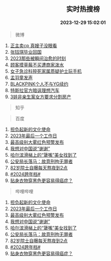 <div align="center"><h2>实时热搜榜</h2><h4>2023-12-29 15:02:01</h4></div>

> 微博  

1. [正主卖cp 真嫂子没眼看](https://s.weibo.com/weibo?q=%E6%AD%A3%E4%B8%BB%E5%8D%96cp%20%E7%9C%9F%E5%AB%82%E5%AD%90%E6%B2%A1%E7%9C%BC%E7%9C%8B&t=31&band_rank=1&Refer=top)<br />
2. [张钰琪毕业回国](https://s.weibo.com/weibo?q=%23%E5%BC%A0%E9%92%B0%E7%90%AA%E6%AF%95%E4%B8%9A%E5%9B%9E%E5%9B%BD%23&t=31&band_rank=2&Refer=top)<br />
3. [2023那些被瞬间治愈的时刻](https://s.weibo.com/weibo?q=%232023%E9%82%A3%E4%BA%9B%E8%A2%AB%E7%9E%AC%E9%97%B4%E6%B2%BB%E6%84%88%E7%9A%84%E6%97%B6%E5%88%BB%23&t=31&band_rank=3&Refer=top)<br />
4. [顾客摸草莓不买遭商家泼水](https://s.weibo.com/weibo?q=%23%E9%A1%BE%E5%AE%A2%E6%91%B8%E8%8D%89%E8%8E%93%E4%B8%8D%E4%B9%B0%E9%81%AD%E5%95%86%E5%AE%B6%E6%B3%BC%E6%B0%B4%23&t=31&band_rank=4&Refer=top)<br />
5. [女子急诊科猝死家属质疑护士玩手机](https://s.weibo.com/weibo?q=%23%E5%A5%B3%E5%AD%90%E6%80%A5%E8%AF%8A%E7%A7%91%E7%8C%9D%E6%AD%BB%E5%AE%B6%E5%B1%9E%E8%B4%A8%E7%96%91%E6%8A%A4%E5%A3%AB%E7%8E%A9%E6%89%8B%E6%9C%BA%23&t=31&band_rank=5&Refer=top)<br />
6. [孟羽童发声](https://s.weibo.com/weibo?q=%23%E5%AD%9F%E7%BE%BD%E7%AB%A5%E5%8F%91%E5%A3%B0%23&t=31&band_rank=6&Refer=top)<br />
7. [BLACKPINK个人不与YG续约](https://s.weibo.com/weibo?q=%23BLACKPINK%E4%B8%AA%E4%BA%BA%E4%B8%8D%E4%B8%8EYG%E7%BB%AD%E7%BA%A6%23&t=31&band_rank=7&Refer=top)<br />
8. [特斯拉官方暗讽理想汽车](https://s.weibo.com/weibo?q=%23%E7%89%B9%E6%96%AF%E6%8B%89%E5%AE%98%E6%96%B9%E6%9A%97%E8%AE%BD%E7%90%86%E6%83%B3%E6%B1%BD%E8%BD%A6%23&t=31&band_rank=8&Refer=top)<br />
9. [3娃非亲生案女方要求分割房产](https://s.weibo.com/weibo?q=%233%E5%A8%83%E9%9D%9E%E4%BA%B2%E7%94%9F%E6%A1%88%E5%A5%B3%E6%96%B9%E8%A6%81%E6%B1%82%E5%88%86%E5%89%B2%E6%88%BF%E4%BA%A7%23&t=31&band_rank=9&Refer=top)<br />

> 知乎  


> 百度  

1. [担负起新的文化使命](https://www.baidu.com/s?wd=%E6%8B%85%E8%B4%9F%E8%B5%B7%E6%96%B0%E7%9A%84%E6%96%87%E5%8C%96%E4%BD%BF%E5%91%BD&sa=fyb_news&rsv_dl=fyb_news)<br />
2. [2023年最后一个工作日](https://www.baidu.com/s?wd=2023%E5%B9%B4%E6%9C%80%E5%90%8E%E4%B8%80%E4%B8%AA%E5%B7%A5%E4%BD%9C%E6%97%A5&sa=fyb_news&rsv_dl=fyb_news)<br />
3. [最高级别大雾红色预警发布](https://www.baidu.com/s?wd=%E6%9C%80%E9%AB%98%E7%BA%A7%E5%88%AB%E5%A4%A7%E9%9B%BE%E7%BA%A2%E8%89%B2%E9%A2%84%E8%AD%A6%E5%8F%91%E5%B8%83&sa=fyb_news&rsv_dl=fyb_news)<br />
4. [我想对中国说“谢谢”](https://www.baidu.com/s?wd=%E6%88%91%E6%83%B3%E5%AF%B9%E4%B8%AD%E5%9B%BD%E8%AF%B4%E2%80%9C%E8%B0%A2%E8%B0%A2%E2%80%9D&sa=fyb_news&rsv_dl=fyb_news)<br />
5. [哈尔滨滑梯上的“犟嘴”美女找到了](https://www.baidu.com/s?wd=%E5%93%88%E5%B0%94%E6%BB%A8%E6%BB%91%E6%A2%AF%E4%B8%8A%E7%9A%84%E2%80%9C%E7%8A%9F%E5%98%B4%E2%80%9D%E7%BE%8E%E5%A5%B3%E6%89%BE%E5%88%B0%E4%BA%86&sa=fyb_news&rsv_dl=fyb_news)<br />
6. [公安局长落马：故意刑拘无罪者](https://www.baidu.com/s?wd=%E5%85%AC%E5%AE%89%E5%B1%80%E9%95%BF%E8%90%BD%E9%A9%AC%EF%BC%9A%E6%95%85%E6%84%8F%E5%88%91%E6%8B%98%E6%97%A0%E7%BD%AA%E8%80%85&sa=fyb_news&rsv_dl=fyb_news)<br />
7. [82岁院士自曝每天熬夜到2点](https://www.baidu.com/s?wd=82%E5%B2%81%E9%99%A2%E5%A3%AB%E8%87%AA%E6%9B%9D%E6%AF%8F%E5%A4%A9%E7%86%AC%E5%A4%9C%E5%88%B02%E7%82%B9&sa=fyb_news&rsv_dl=fyb_news)<br />
8. [#2024跨年档#](https://www.baidu.com/s?wd=%232024%E8%B7%A8%E5%B9%B4%E6%A1%A3%23&sa=fyb_news&rsv_dl=fyb_news)<br />
9. [贴身衣物穿黑色更容易得癌症？](https://www.baidu.com/s?wd=%E8%B4%B4%E8%BA%AB%E8%A1%A3%E7%89%A9%E7%A9%BF%E9%BB%91%E8%89%B2%E6%9B%B4%E5%AE%B9%E6%98%93%E5%BE%97%E7%99%8C%E7%97%87%EF%BC%9F&sa=fyb_news&rsv_dl=fyb_news)<br />

> 哔哩哔哩  

1. [担负起新的文化使命](https://www.baidu.com/s?wd=%E6%8B%85%E8%B4%9F%E8%B5%B7%E6%96%B0%E7%9A%84%E6%96%87%E5%8C%96%E4%BD%BF%E5%91%BD&sa=fyb_news&rsv_dl=fyb_news)<br />
2. [2023年最后一个工作日](https://www.baidu.com/s?wd=2023%E5%B9%B4%E6%9C%80%E5%90%8E%E4%B8%80%E4%B8%AA%E5%B7%A5%E4%BD%9C%E6%97%A5&sa=fyb_news&rsv_dl=fyb_news)<br />
3. [最高级别大雾红色预警发布](https://www.baidu.com/s?wd=%E6%9C%80%E9%AB%98%E7%BA%A7%E5%88%AB%E5%A4%A7%E9%9B%BE%E7%BA%A2%E8%89%B2%E9%A2%84%E8%AD%A6%E5%8F%91%E5%B8%83&sa=fyb_news&rsv_dl=fyb_news)<br />
4. [我想对中国说“谢谢”](https://www.baidu.com/s?wd=%E6%88%91%E6%83%B3%E5%AF%B9%E4%B8%AD%E5%9B%BD%E8%AF%B4%E2%80%9C%E8%B0%A2%E8%B0%A2%E2%80%9D&sa=fyb_news&rsv_dl=fyb_news)<br />
5. [哈尔滨滑梯上的“犟嘴”美女找到了](https://www.baidu.com/s?wd=%E5%93%88%E5%B0%94%E6%BB%A8%E6%BB%91%E6%A2%AF%E4%B8%8A%E7%9A%84%E2%80%9C%E7%8A%9F%E5%98%B4%E2%80%9D%E7%BE%8E%E5%A5%B3%E6%89%BE%E5%88%B0%E4%BA%86&sa=fyb_news&rsv_dl=fyb_news)<br />
6. [公安局长落马：故意刑拘无罪者](https://www.baidu.com/s?wd=%E5%85%AC%E5%AE%89%E5%B1%80%E9%95%BF%E8%90%BD%E9%A9%AC%EF%BC%9A%E6%95%85%E6%84%8F%E5%88%91%E6%8B%98%E6%97%A0%E7%BD%AA%E8%80%85&sa=fyb_news&rsv_dl=fyb_news)<br />
7. [82岁院士自曝每天熬夜到2点](https://www.baidu.com/s?wd=82%E5%B2%81%E9%99%A2%E5%A3%AB%E8%87%AA%E6%9B%9D%E6%AF%8F%E5%A4%A9%E7%86%AC%E5%A4%9C%E5%88%B02%E7%82%B9&sa=fyb_news&rsv_dl=fyb_news)<br />
8. [#2024跨年档#](https://www.baidu.com/s?wd=%232024%E8%B7%A8%E5%B9%B4%E6%A1%A3%23&sa=fyb_news&rsv_dl=fyb_news)<br />
9. [贴身衣物穿黑色更容易得癌症？](https://www.baidu.com/s?wd=%E8%B4%B4%E8%BA%AB%E8%A1%A3%E7%89%A9%E7%A9%BF%E9%BB%91%E8%89%B2%E6%9B%B4%E5%AE%B9%E6%98%93%E5%BE%97%E7%99%8C%E7%97%87%EF%BC%9F&sa=fyb_news&rsv_dl=fyb_news)<br />
